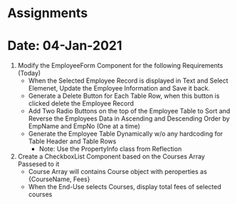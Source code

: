 # Assignments

# Date: 04-Jan-2021

1. Modify the EmployeeForm Component for the following Requirements (Today)
	- When the Selected Employee Record is displayed in Text and Select Elemenet, Update the Employee Information and Save it back.
	- Generate a Delete Button for Each Table Row, when this button is clicked delete the Employee Record
	- Add Two Radio Buttons on the top of the Employee Table to Sort and Reverse the Employees Data in Ascending and Descending Order by EmpName and EmpNo (One at a time) 	
	- Generate the Employee Table Dynamically w/o any hardcoding for Table Header and Table Rows
		- Note: Use the PropertyInfo class from Reflection
2. Create a CheckboxList Component based on the Courses Array Passesed to it
	- Course Array will contains Course object with peroperties as {CourseName, Fees}
	- When the End-Use selects Courses, display total fees of selected courses 